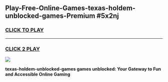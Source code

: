 
## Play-Free-Online-Games-texas-holdem-unblocked-games-Premium #5x2nj
<h3>
<a href="https://premium.freeplayer.one?title=texas-holdem-unblocked-games&ref=8M">CLICK TO PLAY</a></h3>
<hr>

<h3>
<a href="https://premium.freeplayer.one?title=texas-holdem-unblocked-games&ref=8M">CLICK 2 PLAY</a>
  
</h3>

<a href="https://premium.freeplayer.one?title=texas-holdem-unblocked-games&ref=8M"><img src="https://clearcache.store/games.png"></a>


**texas-holdem-unblocked-games games unblocked: Your Gateway to Fun and Accessible Online Gaming**
